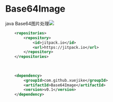 # Base64Image
java  Base64图片处理[![](https://jitpack.io/v/xuejike/Base64Image.svg)](https://jitpack.io/#xuejike/Base64Image)

```xml
	<repositories>
		<repository>
		    <id>jitpack.io</id>
		    <url>https://jitpack.io</url>
		</repository>
	</repositories>
  
  
  
  	<dependency>
	    <groupId>com.github.xuejike</groupId>
	    <artifactId>Base64Image</artifactId>
	    <version>v0.1</version>
	</dependency>
```
